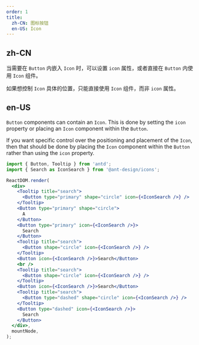 ```yaml
---
order: 1
title:
  zh-CN: 图标按钮
  en-US: Icon
---
```


## zh-CN

当需要在 `Button` 内嵌入 `Icon` 时，可以设置 `icon` 属性，或者直接在 `Button` 内使用 `Icon` 组件。

如果想控制 `Icon` 具体的位置，只能直接使用 `Icon` 组件，而非 `icon` 属性。

## en-US

`Button` components can contain an `Icon`. This is done by setting the `icon` property or placing an `Icon` component within the `Button`.

If you want specific control over the positioning and placement of the `Icon`, then that should be done by placing the `Icon` component within the `Button` rather than using the `icon` property.

```jsx
import { Button, Tooltip } from 'antd';
import { Search as IconSearch } from '@ant-design/icons';

ReactDOM.render(
  <div>
    <Tooltip title="search">
      <Button type="primary" shape="circle" icon={<IconSearch />} />
    </Tooltip>
    <Button type="primary" shape="circle">
      A
    </Button>
    <Button type="primary" icon={<IconSearch />}>
      Search
    </Button>
    <Tooltip title="search">
      <Button shape="circle" icon={<IconSearch />} />
    </Tooltip>
    <Button icon={<IconSearch />}>Search</Button>
    <br />
    <Tooltip title="search">
      <Button shape="circle" icon={<IconSearch />} />
    </Tooltip>
    <Button icon={<IconSearch />}>Search</Button>
    <Tooltip title="search">
      <Button type="dashed" shape="circle" icon={<IconSearch />} />
    </Tooltip>
    <Button type="dashed" icon={<IconSearch />}>
      Search
    </Button>
  </div>,
  mountNode,
);
```
